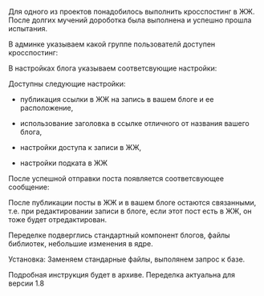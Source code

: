
Для одного из проектов понадобилось выполнить кросспостинг в ЖЖ.
После долгих мучений дороботка была выполнена и успешно прошла испытания.

В админке указываем какой группе пользователй доступен кросспостинг:


В настройках блога указываем соответсвующие настройки:

Доступны следующие настройки:

- публикация ссылки в ЖЖ на запись в вашем блоге и ее расположение,
- использование заголовка в ссылке отличного от названия вашего блога,
- настройки доступа к записи в ЖЖ,

- настройки подката в ЖЖ

После успешной отправки поста появляется соответсвующее сообщение:




После публикации посты в ЖЖ и в вашем блоге остаются связанными, т.е. при редактировании записи в блоге, если этот пост есть в ЖЖ,
 он тоже будет отредактирован.


Переделке подверглись стандартный компонент блогов, файлы библиотек, небольшие изменения в ядре.

Установка: Заменяем стандарные файлы, выполянем запрос к базе.

Подробная инструкция будет в архиве.
Переделка актуальна для версии 1.8